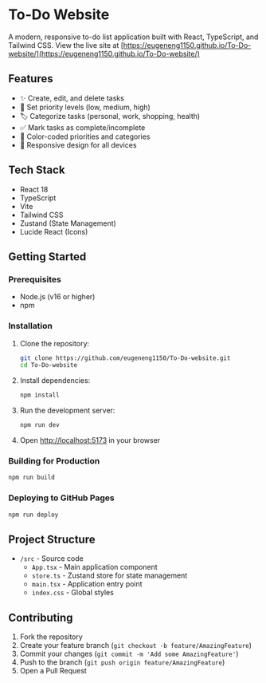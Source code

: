 # To-Do Website

A modern, responsive to-do list application built with React, TypeScript, and Tailwind CSS. View the live site at [https://eugeneng1150.github.io/To-Do-website/](https://eugeneng1150.github.io/To-Do-website/)

## Features

- ✨ Create, edit, and delete tasks
- 🎯 Set priority levels (low, medium, high)
- 🏷️ Categorize tasks (personal, work, shopping, health)
- ✅ Mark tasks as complete/incomplete
- 🎨 Color-coded priorities and categories
- 📱 Responsive design for all devices

## Tech Stack

- React 18
- TypeScript
- Vite
- Tailwind CSS
- Zustand (State Management)
- Lucide React (Icons)

## Getting Started

### Prerequisites

- Node.js (v16 or higher)
- npm

### Installation

1. Clone the repository:
   ```bash
   git clone https://github.com/eugeneng1150/To-Do-website.git
   cd To-Do-website
   ```

2. Install dependencies:
   ```bash
   npm install
   ```

3. Run the development server:
   ```bash
   npm run dev
   ```

4. Open [http://localhost:5173](http://localhost:5173) in your browser

### Building for Production

```bash
npm run build
```

### Deploying to GitHub Pages

```bash
npm run deploy
```

## Project Structure

- `/src` - Source code
  - `App.tsx` - Main application component
  - `store.ts` - Zustand store for state management
  - `main.tsx` - Application entry point
  - `index.css` - Global styles

## Contributing

1. Fork the repository
2. Create your feature branch (`git checkout -b feature/AmazingFeature`)
3. Commit your changes (`git commit -m 'Add some AmazingFeature'`)
4. Push to the branch (`git push origin feature/AmazingFeature`)
5. Open a Pull Request




